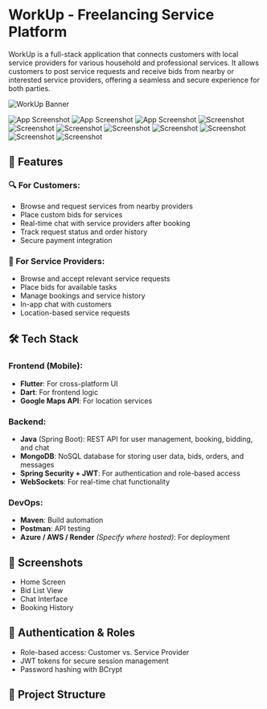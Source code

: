 # WorkUp - Freelancing Service Platform

WorkUp is a full-stack application that connects customers with local service providers for various household and professional services. It allows customers to post service requests and receive bids from nearby or interested service providers, offering a seamless and secure experience for both parties.

![WorkUp Banner](assets/banner.png) <!-- Optional image if available -->

![App Screenshot](./screenshots/allCategories.jpg)
![App Screenshot](./screenshots/bidDetail.jpg)
![App Screenshot](./screenshots/bidding.jpg)
![Screenshot](./screenshots/bidding1.jpg)
![Screenshot](./screenshots/bidding2.jpg)
![Screenshot](./screenshots/logincustomer.jpg)
![Screenshot](./screenshots/loginserviceprovider.jpg)
![Screenshot](./screenshots/orderhistory.jpg)
![Screenshot](./screenshots/place%20order.jpg)
![Screenshot](./screenshots/profile.jpg)
![Screenshot](./screenshots/selectdate.jpg)







## 🌟 Features

### 🔍 For Customers:
- Browse and request services from nearby providers
- Place custom bids for services
- Real-time chat with service providers after booking
- Track request status and order history
- Secure payment integration

### 💼 For Service Providers:
- Browse and accept relevant service requests
- Place bids for available tasks
- Manage bookings and service history
- In-app chat with customers
- Location-based service requests

## 🛠️ Tech Stack

### Frontend (Mobile):
- **Flutter**: For cross-platform UI
- **Dart**: For frontend logic
- **Google Maps API**: For location services

### Backend:
- **Java** (Spring Boot): REST API for user management, booking, bidding, and chat
- **MongoDB**: NoSQL database for storing user data, bids, orders, and messages
- **Spring Security + JWT**: For authentication and role-based access
- **WebSockets**: For real-time chat functionality

### DevOps:
- **Maven**: Build automation
- **Postman**: API testing
- **Azure / AWS / Render** *(Specify where hosted)*: For deployment

## 📱 Screenshots

<!-- Replace with actual image paths -->
- Home Screen  
- Bid List View  
- Chat Interface  
- Booking History

## 🔐 Authentication & Roles

- Role-based access: Customer vs. Service Provider
- JWT tokens for secure session management
- Password hashing with BCrypt

## 🧩 Project Structure

